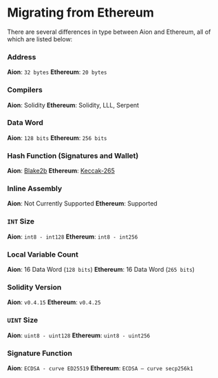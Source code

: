 # Migrating from Ethereum

There are several differences in type between Aion and Ethereum, all of which are listed below:

### Address

**Aion**: `32 bytes`
**Ethereum**: `20 bytes`

### Compilers

**Aion**: Solidity
**Ethereum**: Solidity, LLL, Serpent

### Data Word

**Aion**: `128 bits`
**Ethereum**: `256 bits`

### Hash Function (Signatures and Wallet)

**Aion**: [Blake2b](https://en.wikipedia.org/wiki/BLAKE_(hash_function))
**Ethereum**: [Keccak-265](https://keccak.team/keccak_specs_summary.html)

### Inline Assembly

**Aion**: Not Currently Supported
**Ethereum**: Supported

### `INT` Size

**Aion**: `int8 - int128`
**Ethereum**: `int8 - int256`

### Local Variable Count

**Aion**: 16 Data Word (`128 bits`)
**Ethereum**: 16 Data Word (`265 bits`)

### Solidity Version

**Aion**: `v0.4.15`
**Ethereum**: `v0.4.25`

### `UINT` Size

**Aion**: `uint8 - uint128`
**Ethereum**: `uint8 - uint256`

### Signature Function

**Aion**: `ECDSA - curve ED25519`
**Ethereum**: `ECDSA – curve secp256k1`